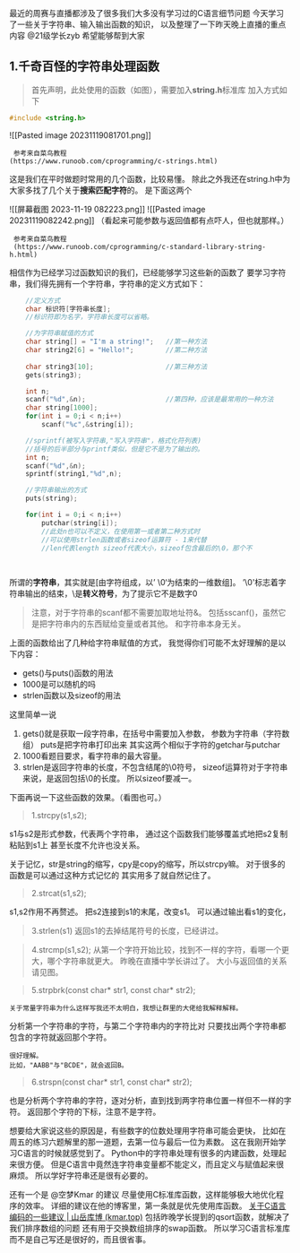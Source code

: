 最近的周赛与直播都涉及了很多我们大多没有学习过的C语言细节问题
今天学习了一些关于字符串、输入输出函数的知识，
以及整理了一下昨天晚上直播的重点内容 @21级学长zyb
希望能够帮到大家

## 1.千奇百怪的字符串处理函数

>首先声明，此处使用的函数（如图），需要加入**string.h**标准库
>加入方式如下

```C
#include <string.h>
```

![[Pasted image 20231119081701.png]]

	 参考来自菜鸟教程
	(https://www.runoob.com/cprogramming/c-strings.html)

这是我们在平时做题时常用的几个函数，比较易懂。
除此之外我还在string.h中为大家多找了几个关于**搜索匹配字符**的。
是下面这两个

![[屏幕截图 2023-11-19 082223.png]]
![[Pasted image 20231119082242.png]]
（看起来可能参数与返回值都有点吓人，但也就那样。）

	 参考来自菜鸟教程
	 (https://www.runoob.com/cprogramming/c-standard-library-string-h.html)

相信作为已经学习过函数知识的我们，已经能够学习这些新的函数了
要学习字符串，我们得先拥有一个字符串，字符串的定义方式如下：

```C
	//定义方式
	char 标识符[字符串长度];
	//标识符即为名字，字符串长度可以省略。

	//为字符串赋值的方式
	char string[] = "I'm a string!";   //第一种方法
	char string2[6] = "Hello!";        //第二种方法
	
	char string3[10];                  //第三种方法
	gets(string3);

	int n;
	scanf("%d",&n);                    //第四种，应该是最常用的一种方法
	char string[1000];
	for(int i = 0;i < n;i++)
		scanf("%c",&string[i]);

	//sprintf(被写入字符串,"写入字符串"，格式化符列表)
	//括号的后半部分与printf类似，但是它不是为了输出的。
	int n;
	scanf("%d",&n);
	sprintf(string1,"%d",n);

	//字符串输出的方式
	puts(string);

	for(int i = 0;i < n;i++)
		putchar(string[i]);
		//此处n也可以不定义，在使用第一或者第二种方式时
		//可以使用strlen函数或者sizeof运算符 - 1来代替
		//len代表length sizeof代表大小，sizeof包含最后的\0，那个不

	
```

所谓的**字符串**，其实就是[由字符组成，以’ \\0‘为结束的一维数组]。
’\\0'标志着字符串输出的结束，\是**转义符号**，为了提示它不是数字0

>注意，对于字符串的scanf都不需要加取地址符&。
>包括sscanf()，虽然它是把字符串内的东西赋给变量或者其他。
>和字符串本身无关。

上面的函数给出了几种给字符串赋值的方式，
我觉得你们可能不太好理解的是以下内容：
+ gets()与puts()函数的用法
+ 1000是可以随机的吗
+ strlen函数以及sizeof的用法

这里简单一说
1. gets()就是获取一段字符串，在括号中需要加入参数，
	参数为字符串（字符数组）
	puts是把字符串打印出来
	其实这两个相似于字符的getchar与putchar
2. 1000看题目要求，看字符串的最大容量。
3. strlen是返回字符串的长度，不包含结尾的\\0符号，
	sizeof运算符对于字符串来说，是返回包括\\0的长度。
	所以sizeof要减一。

下面再说一下这些函数的效果。（看图也可。）

> 1.strcpy(s1,s2);

s1与s2是形式参数，代表两个字符串，
通过这个函数我们能够覆盖式地把s2复制粘贴到s1上
甚至长度不允许也没关系。

关于记忆，str是string的缩写，cpy是copy的缩写，所以strcpy嘛。
对于很多的函数是可以通过这种方式记忆的
其实用多了就自然记住了。

> 2.strcat(s1,s2);

s1,s2作用不再赘述。
把s2连接到s1的末尾，改变s1。
可以通过输出看s1的变化，

> 3.strlen(s1)
> 返回s1的去掉结尾符号的长度，已经讲过。

> 4.strcmp(s1,s2);
> 从第一个字符开始比较，找到不一样的字符，看哪一个更大，哪个字符串就更大。
> 昨晚在直播中学长讲过了。
> 大小与返回值的关系请见图。

> 5.strpbrk(const char* str1, const char* str2);

	关于常量字符串为什么这样写我还不太明白，我想让群里的大佬给我解释解释。

分析第一个字符串的字符，与第二个字符串内的字符比对
只要找出两个字符串都包含的字符就返回那个字符。

	很好理解。
	比如，"AABB"与"BCDE"，就会返回B。

> 6.strspn(const char* str1, const char* str2);

也是分析两个字符串的字符，逐对分析，直到找到两字符串位置一样但不一样的字符。
返回那个字符的下标，注意不是字符。

想要给大家说这些的原因是，有些数字的位数处理用字符串可能会更快，
比如在周五的练习六题解里的那一道题，去第一位与最后一位为素数。
这在我刚开始学习C语言的时候就感觉到了。
Python中的字符串处理有很多的内建函数，处理起来很方便。
但是C语言中竟然连字符串变量都不能定义，而且定义与赋值起来很麻烦。
所以学好字符串还是很有必要的。

还有一个是 @空梦Kmar 的建议
尽量使用C标准库函数，这样能够极大地优化程序的效率。
详细的建议在他的博客里，第一条就是优先使用库函数。
[关于C语言编码的一些建议 | 山岳库博 (kmar.top)](https://kmar.top/posts/51979312/)
包括昨晚学长提到的qsort函数，就解决了我们排序数组的问题
还有用于交换数组排序的swap函数。
所以学习C语言标准库而不是自己写还是很好的，而且很省事。


